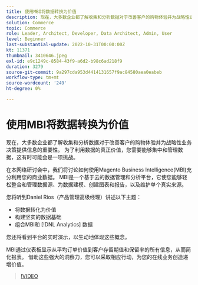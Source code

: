 ```yaml
---
title: 使用MBI将数据转换为价值
description: 现在，大多数企业都了解收集和分析数据对于改善客户的购物体验并为战略性业务决策提供信息的重要性。 为了利用数据的真正价值，您需要能够集中和管理数据，这有时可能会是一项挑战。
solution: Commerce
topic: Commerce
role: Leader, Architect, Developer, Data Architect, Admin, User
level: Beginner
last-substantial-update: 2022-10-31T00:00:00Z
kt: 11371
thumbnail: 3410646.jpeg
exl-id: e9c1249c-8584-43f9-a6d2-b98c6ad218f9
duration: 3279
source-git-commit: 9a297cda953d4414131657f9ac84580aea0eabeb
workflow-type: tm+mt
source-wordcount: '249'
ht-degree: 0%

---
```


# 使用MBI将数据转换为价值

现在，大多数企业都了解收集和分析数据对于改善客户的购物体验并为战略性业务决策提供信息的重要性。 为了利用数据的真正价值，您需要能够集中和管理数据，这有时可能会是一项挑战。

在本网络研讨会中，我们将讨论如何使用Magento Business Intelligence(MBI)充分利用您的商业数据。 MBI是一个基于云的数据管理和分析平台，它使您能够轻松整合和管理数据源、为数据建模、创建图表和报告，以及维护单个真实来源。

您将听到Daniel Rios（产品管理高级经理）讲述以下主题：

* 将数据转化为价值
* 构建坚实的数据基础
* 组合MBI和 [!DNL Analytics] 数据

您还将看到平台的实时演示，以生动地体现这些概念。

MBI通过仪表板显示从平均订单价值到客户存留期值和保留率的所有信息，从而简化报表。 借助这些强大的洞察力，您可以采取相应行动，为您的在线业务创造递增价值。

>[!VIDEO](https://video.tv.adobe.com/v/3410646/?quality=12&learn=on)
